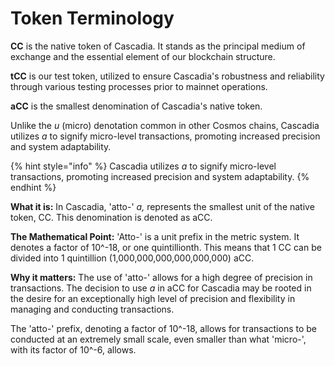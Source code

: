 # Token Terminology

**CC** is the native token of Cascadia. It stands as the principal medium of exchange and the essential element of our blockchain structure.

**tCC** is our test token, utilized to ensure Cascadia's robustness and reliability through various testing processes prior to mainnet operations.

**aCC** is the smallest denomination of Cascadia's native token.&#x20;

Unlike the _u_ (micro) denotation common in other Cosmos chains, Cascadia utilizes _a_ to signify micro-level transactions, promoting increased precision and system adaptability.

{% hint style="info" %}
Cascadia utilizes _a_ to signify micro-level transactions, promoting increased precision and system adaptability.
{% endhint %}



**What it is:** In Cascadia, 'atto-' _a,_ represents the smallest unit of the native token, CC. This denomination is denoted as aCC.

**The Mathematical Point:** 'Atto-' is a unit prefix in the metric system. It denotes a factor of 10^-18, or one quintillionth. This means that 1 CC can be divided into 1 quintillion (1,000,000,000,000,000,000) aCC.

**Why it matters:** The use of 'atto-' allows for a high degree of precision in transactions. The decision to use _a_ in aCC for Cascadia may be rooted in the desire for an exceptionally high level of precision and flexibility in managing and conducting transactions.

The 'atto-' prefix, denoting a factor of 10^-18, allows for transactions to be conducted at an extremely small scale, even smaller than what 'micro-', with its factor of 10^-6, allows.
